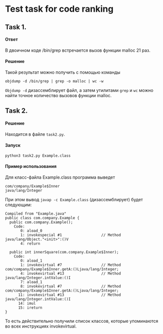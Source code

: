 # Test task for code ranking

## Task 1.
#### Ответ
В двоичном коде /bin/grep встречается вызов функции malloc 21 раз.

#### Решение
Такой результат можно получить с помощью команды

``
objdump -d /bin/grep | grep -o malloc | wc -w
``

`Objdump -d` дизассемблирует файл, а затем утилитами `grep` и `wc` можно найти точное количество вызовов функции malloc.

## Task 2.
#### Решение
Находится в файле `task2.py`.

#### Запуск
``python3 task2.py Example.class ``

#### Пример использования
Для класс-файла Example.class программа выведет 

```
com/company/Example$Inner
java/lang/Integer
```
При этом вывод `javap -c Example.class` (дизассемблирует) будет следующим:
```commandline
Compiled from "Example.java"
public class com.company.Example {
  public com.company.Example();
    Code:
       0: aload_0
       1: invokespecial #1                  // Method java/lang/Object."<init>":()V
       4: return

  public int innerSquare(com.company.Example$Inner);
    Code:
       0: aload_1
       1: invokevirtual #7                  // Method com/company/Example$Inner.getA:()Ljava/lang/Integer;
       4: invokevirtual #13                 // Method java/lang/Integer.intValue:()I
       7: aload_1
       8: invokevirtual #7                  // Method com/company/Example$Inner.getA:()Ljava/lang/Integer;
      11: invokevirtual #13                 // Method java/lang/Integer.intValue:()I
      14: imul
      15: ireturn
}
```
То есть действительно получили список классов, которые упоминаются во всех инструкциях invokevirtual.